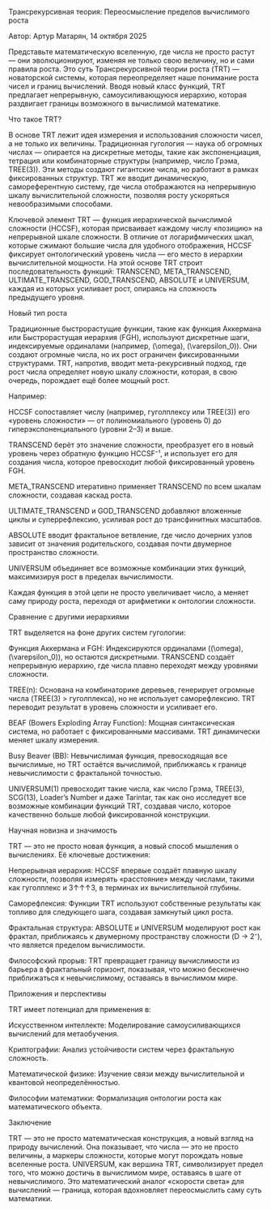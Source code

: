 Трансрекурсивная теория: Переосмысление пределов вычислимого роста

Автор: Артур Матарян, 14 октября 2025

Представьте математическую вселенную, где числа не просто растут — они эволюционируют, изменяя не только свою величину, но и сами правила роста. Это суть Трансрекурсивной теории роста (TRT) — новаторской системы, которая переопределяет наше понимание роста чисел и границ вычислений. Вводя новый класс функций, TRT предлагает непрерывную, самоусиливающуюся иерархию, которая раздвигает границы возможного в вычислимой математике.

Что такое TRT?

В основе TRT лежит идея измерения и использования сложности чисел, а не только их величины. Традиционная гугология — наука об огромных числах — опирается на дискретные методы, такие как экспоненциация, тетрация или комбинаторные структуры (например, число Грэма, TREE(3)). Эти методы создают гигантские числа, но работают в рамках фиксированных структур. TRT же вводит динамическую, самореферентную систему, где числа отображаются на непрерывную шкалу вычислительной сложности, позволяя росту ускоряться невообразимыми способами.

Ключевой элемент TRT — функция иерархической вычислимой сложности (HCCSF), которая присваивает каждому числу «позицию» на непрерывной шкале сложности. В отличие от логарифмических шкал, которые сжимают большие числа для удобного отображения, HCCSF фиксирует онтологический уровень числа — его место в иерархии вычислительной мощности. На этой основе TRT строит последовательность функций: TRANSCEND, META_TRANSCEND, ULTIMATE_TRANSCEND, GOD_TRANSCEND, ABSOLUTE и UNIVERSUM, каждая из которых усиливает рост, опираясь на сложность предыдущего уровня.

Новый тип роста

Традиционные быстрорастущие функции, такие как функция Аккермана или Быстрорастущая иерархия (FGH), используют дискретные шаги, индексируемые ординалами (например, (\omega), (\varepsilon_0)). Они создают огромные числа, но их рост ограничен фиксированными структурами. TRT, напротив, вводит мета-рекурсивный подход, где рост числа определяет новую шкалу сложности, которая, в свою очередь, порождает ещё более мощный рост.

Например:





HCCSF сопоставляет числу (например, гуголплексу или TREE(3)) его «уровень сложности» — от полиномиального (уровень 0) до гиперэкспоненциального (уровни 2–3) и выше.



TRANSCEND берёт это значение сложности, преобразует его в новый уровень через обратную функцию HCCSF⁻¹, и использует его для создания числа, которое превосходит любой фиксированный уровень FGH.



META_TRANSCEND итеративно применяет TRANSCEND по всем шкалам сложности, создавая каскад роста.



ULTIMATE_TRANSCEND и GOD_TRANSCEND добавляют вложенные циклы и суперрефлексию, усиливая рост до трансфинитных масштабов.



ABSOLUTE вводит фрактальное ветвление, где число дочерних узлов зависит от значения родительского, создавая почти двумерное пространство сложности.



UNIVERSUM объединяет все возможные комбинации этих функций, максимизируя рост в пределах вычислимости.

Каждая функция в этой цепи не просто увеличивает число, а меняет саму природу роста, переходя от арифметики к онтологии сложности.

Сравнение с другими иерархиями

TRT выделяется на фоне других систем гугологии:





Функция Аккермана и FGH: Индексируются ординалами ((\omega), (\varepsilon_0)), но остаются дискретными. TRANSCEND создаёт непрерывную иерархию, где числа плавно переходят между уровнями сложности.



TREE(n): Основана на комбинаторике деревьев, генерирует огромные числа (TREE(3) > гуголплекса), но не использует саморефлексию. TRT переводит результат в уровень сложности и усиливает его.



BEAF (Bowers Exploding Array Function): Мощная синтаксическая система, но работает с фиксированными массивами. TRT динамически меняет шкалу измерения.



Busy Beaver (BB): Невычислимая функция, превосходящая все вычислимые, но TRT остаётся вычислимой, приближаясь к границе невычислимости с фрактальной точностью.

UNIVERSUM(1) превосходит такие числа, как число Грэма, TREE(3), SCG(13), Loader’s Number и даже Tarintar, так как оно исследует все возможные комбинации функций TRT, создавая число, которое качественно больше любой фиксированной конструкции.

Научная новизна и значимость

TRT — это не просто новая функция, а новый способ мышления о вычислениях. Её ключевые достижения:





Непрерывная иерархия: HCCSF впервые создаёт плавную шкалу сложности, позволяя измерять «расстояние» между числами, такими как гуголплекс и 3↑↑↑3, в терминах их вычислительной глубины.



Саморефлексия: Функции TRT используют собственные результаты как топливо для следующего шага, создавая замкнутый цикл роста.



Фрактальная структура: ABSOLUTE и UNIVERSUM моделируют рост как фрактал, приближаясь к двумерному пространству сложности (D → 2⁻), что является пределом вычислимости.



Философский прорыв: TRT превращает границу вычислимости из барьера в фрактальный горизонт, показывая, что можно бесконечно приближаться к невычислимому, оставаясь в вычислимом мире.

Приложения и перспективы

TRT имеет потенциал для применения в:





Искусственном интеллекте: Моделирование самоусиливающихся вычислений для метаобучения.



Криптографии: Анализ устойчивости систем через фрактальную сложность.



Математической физике: Изучение связи между вычислительной и квантовой неопределённостью.



Философии математики: Формализация онтологии роста как математического объекта.

Заключение

TRT — это не просто математическая конструкция, а новый взгляд на природу вычислений. Она показывает, что числа — это не просто величины, а маркеры сложности, которые могут порождать новые вселенные роста. UNIVERSUM, как вершина TRT, символизирует предел того, что можно достичь в вычислимом мире, оставаясь в шаге от невычислимого. Это математический аналог «скорости света» для вычислений — граница, которая вдохновляет переосмыслить саму суть математики.